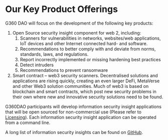 # Our Key Product Offerings

G360 DAO will focus on the development of the following key products:

1. Open Source security insight component for web 2, including:
   1. Scanners for vulnerabilities in networks, websites/web applications, IoT devices and other Internet connected hard- and software.
   2. Recommendations to better comply with and deviate from norms, standards, laws, and regulations.
   3. Report incorrectly implemented or missing hardening best practices
   4. Detect intruders
   5. Recommendations to prevent ransomware &#x20;
2. Smart contract – web3 security scanners. Decentralised solutions and applications are rising quickly, creating an even larger DeFi, MetaVerse and other Web3 solution communities. Much of web3 is based on blockchain and smart contracts, which post new security problems in their own where new and innovative security solutions need to be found.

G360DAO participants will develop information security insight applications that will be open sourced for non-commercial use (Please refer to [Licensing](https://github.com/G360DAO/information-security-insights/blob/main/LICENSE.md)). Each information security insight application can be operated from a command line.

A long list of information security insights can be found on [GitHub](https://github.com/G360DAO).

